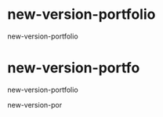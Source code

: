 # new-version-portfolio
new-version-portfolio

# new-version-portfo

new-version-portfolio


new-version-por

